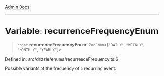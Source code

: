 [Admin Docs](/)

***

# Variable: recurrenceFrequencyEnum

> `const` **recurrenceFrequencyEnum**: `ZodEnum`\<\[`"DAILY"`, `"WEEKLY"`, `"MONTHLY"`, `"YEARLY"`\]\>

Defined in: [src/drizzle/enums/recurrenceFrequency.ts:6](https://github.com/Sourya07/talawa-api/blob/ead7a48e0174153214ee7311f8b242ee1c1a12ca/src/drizzle/enums/recurrenceFrequency.ts#L6)

Possible variants of the frequency of a recurring event.
